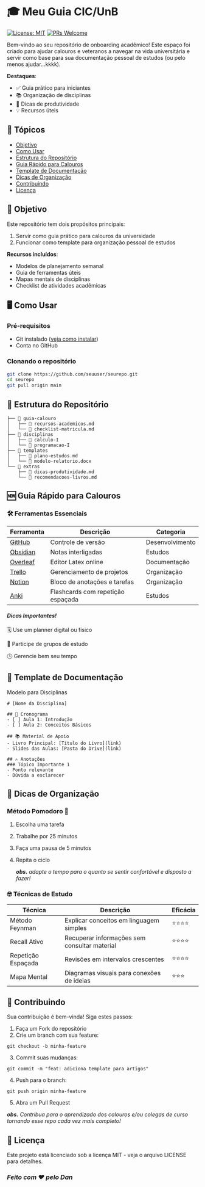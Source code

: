 # 🎓 Meu Guia CIC/UnB

[![License: MIT](https://img.shields.io/badge/License-MIT-blue.svg)](https://opensource.org/licenses/MIT)
[![PRs Welcome](https://img.shields.io/badge/PRs-welcome-brightgreen.svg)](https://github.com/seuuser/seurepo/pulls)

Bem-vindo ao seu repositório de onboarding acadêmico! Este espaço foi criado para ajudar calouros e veteranos a navegar na vida universitária e servir como base para sua documentação pessoal de estudos (ou pelo menos ajudar...kkkk). 

**Destaques**:
- ✅ Guia prático para iniciantes
- 📚 Organização de disciplinas
- 🚀 Dicas de produtividade
- 💡 Recursos úteis

## 📌 Tópicos
- [Objetivo](#ancora1)
- [Como Usar](#ancora2)
- [Estrutura do Repositório](#ancora3)
- [Guia Rápido para Calouros](#ancora4)
- [Template de Documentação](#ancora5)
- [Dicas de Organização](#ancora6)
- [Contribuindo](#ancora7)
- [Licença](#ancora8)

<a name="ancora1"></a>
## 🎯 Objetivo
Este repositório tem dois propósitos principais:
1. Servir como guia prático para calouros da universidade
2. Funcionar como template para organização pessoal de estudos

**Recursos incluídos**:
- Modelos de planejamento semanal
- Guia de ferramentas úteis
- Mapas mentais de disciplinas
- Checklist de atividades acadêmicas

<a name="ancora2"></a>
## 🖥️ Como Usar
### Pré-requisitos
- Git instalado ([veja como instalar](#instalacao-git))
- Conta no GitHub

### Clonando o repositório
```bash
git clone https://github.com/seuuser/seurepo.git
cd seurepo
git pull origin main
```

<a name="ancora3"></a>
## 📂 Estrutura do Repositório
```
├── 📁 guia-calouro
│   ├── 📄 recursos-academicos.md
│   └── 📄 checklist-matricula.md
├── 📁 disciplinas
│   ├── 📁 calculo-I
│   └── 📁 programacao-I
├── 📁 templates
│   ├── 📄 plano-estudos.md
│   └── 📄 modelo-relatorio.docx
└── 📁 extras
    ├── 📄 dicas-produtividade.md
    └── 📄 recomendacoes-livros.md
```
<a name="ancora4"></a>
## 🆕 Guia Rápido para Calouros

### 🛠️ Ferramentas Essenciais
| Ferramenta | Descrição | Categoria |
|------------|-----------|-----------|
| [GitHub](https://github.com/) | Controle de versão | Desenvolvimento |
| [Obsidian](https://obsidian.md/) | Notas interligadas | Estudos |
| [Overleaf](https://pt.overleaf.com/) | Editor Latex online | Documentação |
| [Trello](https://trello.com/) | Gerenciamento de projetos | Organização |
| [Notion](https://www.notion.com/pt) | Bloco de anotações e tarefas | Organização |
| [Anki](https://apps.ankiweb.net/) | Flashcards com repetição espaçada | Estudos |

#### ***Dicas Importantes!***

🗓️ Use um planner digital ou físico

👥 Participe de grupos de estudo

🕒 Gerencie bem seu tempo

<a name="ancora5"></a>

## 📝 Template de Documentação
Modelo para Disciplinas
```
# [Nome da Disciplina]

## 📅 Cronograma
- [ ] Aula 1: Introdução
- [ ] Aula 2: Conceitos Básicos

## 📚 Material de Apoio
- Livro Principal: [Título do Livro](link)
- Slides das Aulas: [Pasta do Drive](link)

## ✍️ Anotações
### Tópico Importante 1
- Ponto relevante
- Dúvida a esclarecer
```

<a name="ancora6"></a>
## 🧠 Dicas de Organização
### Método Pomodoro 🍅
1. Escolha uma tarefa

2. Trabalhe por 25 minutos

3. Faça uma pausa de 5 minutos

4. Repita o ciclo

   ***obs.*** *adapte o tempo para o quanto se sentir confortável e disposto a fazer!*
   
### 🤓 Técnicas de Estudo
| Técnica | Descrição | Eficácia |
|---------|-----------|----------|
| Método Feynman | Explicar conceitos em linguagem simples | ⭐⭐⭐⭐ |
| Recall Ativo | Recuperar informações sem consultar material | ⭐⭐⭐⭐ |
| Repetição Espaçada | Revisões em intervalos crescentes | ⭐⭐⭐⭐ |
| Mapa Mental | Diagramas visuais para conexões de ideias | ⭐⭐⭐ |

<a name="ancora7"></a>
## 🤝 Contribuindo
Sua contribuição é bem-vinda! Siga estes passos:
1. Faça um Fork do repositório
2. Crie um branch com sua feature:
```
git checkout -b minha-feature
```
3. Commit suas mudanças:
```
git commit -m "feat: adiciona template para artigos"
```
4. Push para o branch:
```
git push origin minha-feature
```
5. Abra um Pull Request

***obs.*** *Contribua para o aprendizado dos calouros e/ou colegas de curso tornando esse repo cada vez mais completo!*

<a name="ancora8"></a>
## 📜 Licença
Este projeto está licenciado sob a licença MIT - veja o arquivo LICENSE para detalhes.

### *Feito com ❤️ pelo Dan*

